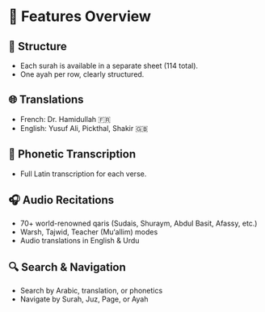 # 🌟 Features Overview

## 📝 Structure
- Each surah is available in a separate sheet (114 total).
- One ayah per row, clearly structured.

## 🌐 Translations
- French: Dr. Hamidullah 🇫🇷
- English: Yusuf Ali, Pickthal, Shakir 🇬🇧

## 🔡 Phonetic Transcription
- Full Latin transcription for each verse.

## 🎧 Audio Recitations
- 70+ world-renowned qaris (Sudais, Shuraym, Abdul Basit, Afassy, etc.)
- Warsh, Tajwid, Teacher (Mu‘allim) modes
- Audio translations in English & Urdu

## 🔍 Search & Navigation
- Search by Arabic, translation, or phonetics
- Navigate by Surah, Juz, Page, or Ayah
